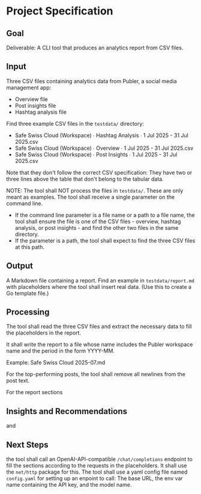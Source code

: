 # Project Specification

## Goal

Deliverable: A CLI tool that produces an analytics report from CSV files.

## Input

Three CSV files containing analytics data from Publer, a social media management app:

- Overview file
- Post insights file
- Hashtag analysis file

Find three example CSV files in the `testdata/` directory:

- Safe Swiss Cloud (Workspace) ∙ Hashtag Analysis ∙ 1 Jul 2025 - 31 Jul 2025.csv 
- Safe Swiss Cloud (Workspace) ∙ Overview ∙ 1 Jul 2025 - 31 Jul 2025.csv
- Safe Swiss Cloud (Workspace) ∙ Post Insights ∙ 1 Jul 2025 - 31 Jul 2025.csv

Note that they don't follow the correct CSV specification: They have two or three lines above the table that don't belong to the tabular data.

NOTE: The tool shall NOT process the files in `testdata/`. These are only meant as examples. The tool shall receive a single parameter on the command line.

- If the command line parameter is a file name or a path to a file name, the tool shall ensure the file is one of the CSV files - overview, hashtag analysis, or post insights - and find the other two files in the same directory.
- If the parameter is a path, the tool shall expect to find the three CSV files at this path. 

## Output

A Markdown file containing a report. Find an example in `testdata/report.md` with placeholders where the tool shall insert real data. (Use this to create a Go template file.)

## Processing

The tool shall read the three CSV files and extract the necessary data to fill the placeholders in the report. 

It shall write the report to a file whose name includes the Publer workspace name and the period in the form YYYY-MM. 

Example: Safe Swiss Cloud 2025-07.md

For the top-performing posts, the tool shall remove all newlines from the post text.

For the report sections

## Insights and Recommendations

and

## Next Steps

the tool shall call an OpenAI-API-compatible `/chat/completions` endpoint to fill the sections according to the requests in the placeholders. It shall use the `net/http` package for this. The tool shall use a yaml config file named `config.yaml` for setting up an enpoint to call: The base URL, the env var name containing the API key, and the model name.

